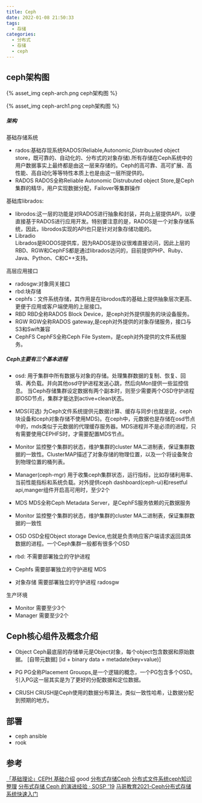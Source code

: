 ```yaml
---
title: Ceph
date: 2022-01-08 21:50:33
tags:
  - 存储
categories: 
  - 分布式
  - 存储
  - ceph  
---
```


<p></p>
<!-- more -->

## ceph架构图
{% asset_img   ceph-arch.png   ceph架构图 %}

{% asset_img   ceph-arch1.png   ceph架构图 %}
    
#####  架构
基础存储系统
+ rados:基础存现系统RADOS(Reliable,Autonomic,Distribuuted object store，既可靠的、自动化的、分布式的对象存储).所有存储在Ceph系统中的用户数据事实上最终都是由这一层来存储的。Ceph的高可靠、高可扩展、高性能、高自动化等等特性本质上也是由这一层所提供的。
+ RADOS
    RADOS全称Reliable Autonomic Distrubuted object Store,是Ceph集群的精华，用户实现数据分配，Failover等集群操作

基础库librados:
+ librodos:这一层的功能是对RADOS进行抽象和封装，并向上层提供API，以便直接基于RADOS进行应用开发。特别要注意的是，RADOS是一个对象存储系统，因此，librodos实现的API也只是针对对象存储功能的。
+ Libradio    
    Librados是RODOS提供库，因为RADOS是协议很难直接访问，因此上层的RBD、RGW和CephFS都是通过librados访问的，目前提供PHP、Ruby、Java、Python、C和C++支持。

高层应用接口
+ radosgw:对象网关接口
+ rbd:块存储
+ cephfs：文件系统存储，其作用是在librodos库的基础上提供抽象层次更高、更便于应用或客户端使用的上层接口。
+ RBD
    RBD全称RADOS Block Device，是ceph对外提供服务的块设备服务。
+ RGW
    RGW全称RADOS gateway,是ceph对外提供的对象存储服务，接口与S3和Swift兼容
+ CephFS
    CephFS全称Ceph File System，是ceph对外提供的文件系统服务。


##### Ceph主要有三个基本进程
+ osd:
    用于集群中所有数据与对象的存储。处理集群数据的复制、恢复、回填、再负载。并向其他osd守护进程发送心跳，然后向Mon提供一些监控信息。
    当Ceph存储集群设定数据有两个副本时，则至少需要两个OSD守护进程即OSD节点，集群才能达到active+clean状态。

+ MDS(可选)
    为Ceph文件系统提供元数据计算、缓存与同步(也就是说，ceph块设备和ceph对象存储不使用MDS)。在ceph中，元数据也是存储在osd节点中的，mds类似于元数据的代理缓存服务器。MDS进程并不是必须的进程，只有需要使用CEPHFS时，才需要配置MDS节点。

+ Monitor
    监控整个集群的状态，维护集群的cluster MA二进制表，保证集群数据的一致性。ClusterMAP描述了对象存储的物理位置，以及一个将设备聚合到物理位置的桶列表。

+ Manager(ceph-mgr)
    用于收集ceph集群状态，运行指标，比如存储利用率、当前性能指标和系统负载。对外提供ceph dashboard(ceph-ui)和resetful api,manger组件开启高可用时，至少2个

+ MDS
    MDS全称Ceph Metadata Server，是CephFS服务依赖的元数据服务    
+ Monitor
    监控整个集群的状态，维护集群的cluster MA二进制表，保证集群数据的一致性
+ OSD
    OSD全程Object storage Device,也就是负责响应客户端请求返回具体数据的进程。一个Ceph集群一般都有很多个OSD    


+ rbd: 不需要部署独立的守护进程
+ Cephfs  需要部署独立的守护进程 MDS
+ 对象存储 需要部署独立的守护进程  radosgw

生产环境
+ Monitor 需要至少3个
+ Manager 需要至少2个

## Ceph核心组件及概念介绍
+ Object
    Ceph最底层的存储单元是Object对象，每个object包含数据和原始数据。
    [自带元数据]
    [id + binary data + metadate(key+value)]
+ PG
    PG全称Placement Grouops,是一个逻辑的概念，一个PG包含多个OSD。引入PG这一层其实是为了更好的分配数据和定位数据。

+ CRUSH
    CRUSH是Ceph使用的数据分布算法，类似一致性哈希，让数据分配到预期的地方。

## 部署
+ ceph ansible
+ rook

## 参考
[「基础理论」CEPH 基础介绍](https://github.com/0voice/kernel_awsome_feature/blob/main/%E3%80%8C%E5%9F%BA%E7%A1%80%E7%90%86%E8%AE%BA%E3%80%8DCEPH%20%E5%9F%BA%E7%A1%80%E4%BB%8B%E7%BB%8D.md) good
[分布式存储Ceph](https://github.com/0voice/kernel_awsome_feature/blob/main/%E5%88%86%E5%B8%83%E5%BC%8F%E5%AD%98%E5%82%A8Ceph.md)
[分布式文件系统ceph知识整理](https://github.com/0voice/kernel_awsome_feature/blob/main/%E5%88%86%E5%B8%83%E5%BC%8F%E6%96%87%E4%BB%B6%E7%B3%BB%E7%BB%9Fceph%E7%9F%A5%E8%AF%86%E6%95%B4%E7%90%86.md)
[分布式存储 Ceph 的演进经验 · SOSP '19](https://github.com/0voice/kernel_awsome_feature/blob/main/%E5%88%86%E5%B8%83%E5%BC%8F%E5%AD%98%E5%82%A8%20Ceph%20%E7%9A%84%E6%BC%94%E8%BF%9B%E7%BB%8F%E9%AA%8C%20%C2%B7%20SOSP%20'19.md)
[马哥教育2021-Ceph分布式存储系统快速入门](https://www.bilibili.com/video/BV17p4y1a7Em?p=4&vd_source=f6e8c1128f9f264c5ab8d9411a644036)